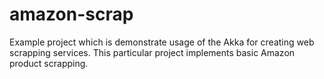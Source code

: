 amazon-scrap
============
Example project which is demonstrate usage of the Akka for creating web scrapping services.
This particular project implements basic Amazon product scrapping.
